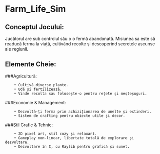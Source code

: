 # Farm_Life_Sim
## Conceptul Jocului:
Jucătorul are sub controlul său o o fermă abandonată. Misiunea sa este să readucă ferma la viață, cultivând recolte și descoperind secretele ascunse ale regiunii.

## Elemente Cheie:
###Agricultură:
```
    • Cultivă diverse plante.
    • Udă și fertilizează.
    • Vinde recolta sau folosește-o pentru rețete și meșteșuguri.
```

###Economie & Management:
```
    • Dezvoltă-ți ferma prin achiziționarea de unelte și extinderi.
    • Sistem de crafting pentru obiecte utile și decor.
```
    
###Stil Grafic & Tehnic:
```
    • 2D pixel art, stil cozy și relaxant.
    • Gameplay non-linear, libertate totală de explorare și dezvoltare.
    • Dezvoltare în C, cu Raylib pentru grafică și sunet.
```
